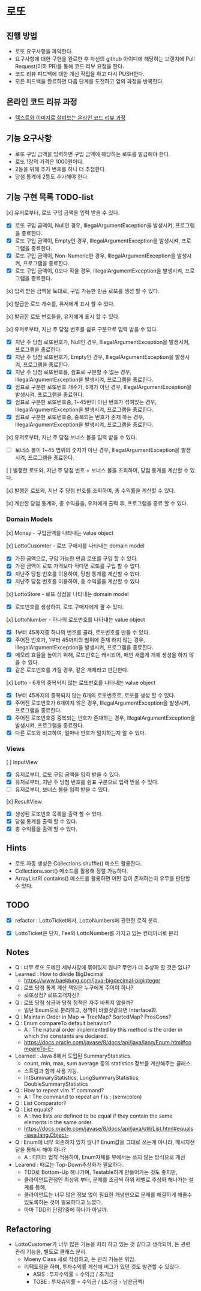# 로또

## 진행 방법

* 로또 요구사항을 파악한다.
* 요구사항에 대한 구현을 완료한 후 자신의 github 아이디에 해당하는 브랜치에 Pull Request(이하 PR)를 통해 코드 리뷰 요청을 한다.
* 코드 리뷰 피드백에 대한 개선 작업을 하고 다시 PUSH한다.
* 모든 피드백을 완료하면 다음 단계를 도전하고 앞의 과정을 반복한다.

## 온라인 코드 리뷰 과정

* [텍스트와 이미지로 살펴보는 온라인 코드 리뷰 과정](https://github.com/next-step/nextstep-docs/tree/master/codereview)


## 기능 요구사항

* 로또 구입 금액을 입력하면 구입 금액에 해당하는 로또를 발급해야 한다.
* 로또 1장의 가격은 1000원이다.
* 2등을 위해 추가 번호를 하나 더 추첨한다.
* 당첨 통계에 2등도 추가해야 한다.

## 기능 구현 목록 TODO-list

[x] 유저로부터, 로또 구입 금액을 입력 받을 수 있다.
- [x] 로또 구입 금액이, Null인 경우, IllegalArgumentException을 발생시켜, 프로그램을 종료한다.
- [x] 로또 구입 금액이, Empty인 경우, IllegalArgumentException을 발생시켜, 프로그램을 종료한다.
- [x] 로또 구입 금액이, Non-Numeric한 경우, IllegalArgumentException을 발생시켜, 프로그램을 종료한다.
- [x] 로또 구입 금액이, 0보다 작을 경우, IllegalArgumentException을 발생시켜, 프로그램을 종료한다.

[x] 입력 받은 금액을 토대로, 구입 가능한 만큼 로또를 생성 할 수 있다.

[x] 발급한 로또 개수를, 유저에게 표시 할 수 있다.

[x] 발급한 로또 번호들을, 유저에게 표시 할 수 있다.

[x] 유저로부터, 지난 주 당첨 번호를 쉼표 구분으로 입력 받을 수 있다.
- [x] 지난 주 당첨 로또번호가, Null인 경우, IllegalArgumentException을 발생시켜, 프로그램을 종료한다.
- [x] 지난 주 당첨 로또번호가, Empty인 경우, IllegalArgumentException을 발생시켜, 프로그램을 종료한다.
- [x] 지난 주 당첨 로또번호를, 쉼표로 구분할 수 없는 경우, IllegalArgumentException을 발생시켜, 프로그램을 종료한다.
- [x] 쉼표로 구분한 로또번호 개수가, 6개가 아닌 경우, IllegalArgumentException을 발생시켜, 프로그램을 종료한다.
- [x] 쉼표로 구분한 로또번호중, 1~45번이 아닌 번호가 섞여있는 경우, IllegalArgumentException을 발생시켜, 프로그램을 종료한다.
- [x] 쉼표로 구분한 로또번호중, 중복되는 번호가 존재 하는 경우, IllegalArgumentException을 발생시켜, 프로그램을 종료한다.

[x] 유저로부터, 지난 주 당첨 보너스 볼을 입력 받을 수 있다.
- [ ] 보너스 볼이 1~45 범위의 숫자가  아닌  경우, IllegalArgumentException을 발생시켜, 프로그램을 종료한다.

[ ] 발행한 로또와, 지난 주 당첨 번호 + 보너스 볼을 조회하여, 당첨 통계를 계산할 수 있다.

[x] 발행한 로또와, 지난 주 당첨 번호를 조회하여, 총 수익률을 계산할 수 있다.

[x] 계산한 당첨 통계와, 총 수익률을, 유저에게 출력 후, 프로그램을 종료 할 수 있다.

### Domain Models

[x] Money - 구입금액을 나타내는 value object

[x] LottoCusomter - 로또 구매자를 나타내는 domain model
- [x] 가진 금액으로, 구입 가능한 만큼 로또를  구입 할 수 있다.
- [x] 가진 금액이 로또 가격보다 적다면 로또를 구입 할 수 없다.
- [x] 지난주 당첨 번호를 이용하여, 당첨 통계를 계산할 수 있다.
- [x] 지난주 당첨 번호를 이용하여, 총 수익률을 계산할 수 있다

[x] LottoStore - 로또 상점을 나타내는 domain model
- [x] 로또번호를 생성하여, 로또 구매자에게 팔 수 있다.

[x] LottoNumber - 하나의 로또번호를 나타내는 value object
- [x] 1부터 45까지중 하나의 번호를 골라, 로또번호를 만들 수 있다.
- [x] 주어진 번호가, 1부터 45까지의 범위에 존재 하지 않는 경우, IllegalArgumentException을 발생시켜, 프로그램을 종료한다.
- [x] 메모리 효율을 높이기 위해, 로또번호는 캐시되어, 매번 새롭게 개체 생성을 하지 않을 수 있다.
- [x] 같은 로또번호를 가질 경우, 같은 개체라고 판단한다.

[x] Lotto - 6개의 중복되지 않는 로또번호를 나타내는 value object
- [x] 1부터 45까지의 중복되지 않는 6개의 로또번호로, 로또를 생성 할 수 있다.
- [x] 주어진 로또번호가 6개이지 않은 경우, IllegalArgumentException을 발생시켜, 프로그램을 종료한다.
- [x] 주어진 로또번호중 중복되는 번호가 존재하는 경우, IllegalArgumentException을 발생시켜, 프로그램을 종료한다.
- [x] 다른 로또와 비교하여, 얼마나 번호가 일치하는지 알 수 있다.

### Views

[ ] InputView
- [x] 유저로부터, 로또 구입 금액을 입력 받을 수 있다.
- [x] 유저로부터, 지난 주 당첨 번호를 쉼표 구분으로 입력 받을 수 있다.
- [ ] 유저로부터, 보너스 볼을 입력 받을 수 있다.

[x] ResultView
- [x] 생성된 로또번호 목록을 출력 할 수 있다.
- [x] 당첨 통계를 출력 할 수 있다.
- [x] 총 수익률을 출력 할 수 있다.

## Hints

* 로또 자동 생성은 Collections.shuffle() 메소드 활용한다.
* Collections.sort() 메소드를 활용해 정렬 가능하다.
* ArrayList의 contains() 메소드를 활용하면 어떤 값이 존재하는지 유무를 판단할 수 있다.


## TODO
- [x] refactor : LottoTicket에서, LottoNumbers에 관련한 로직 분리.
- [x] LottoTicket은 단지, Fee와 LottoNumber를 가지고 있는 컨테이너로 분리


## Notes

- Q : 너무 로또 도메인 세부사항에 묶여있지 않나? 무언가 더 추상화 할 것은 없나?
- Learned : How to divide BigDecimal 
	- https://www.baeldung.com/java-bigdecimal-biginteger
- Q : 로또 당첨 통계 계산 책임은 누구에게 주어야 하나? 
	- 로또상점? 로또고객자신?
- Q : 로또 당첨 상금과 당첨 정책은 자주 바뀌지 않을까?
	- 일단 Enum으로 분리하고, 정책이 바뀔것같으면 Interface화.
- Q : Maintain Order in Map => TreeMap? SortedMap? ProsCons?
- Q : Enum compareTo default behavior?
	- A : The natural order implemented by this method is the order in which the constants are declared.
	- https://docs.oracle.com/javase/8/docs/api/java/lang/Enum.html#compareTo-E-
- Learned : Java 8에서 도입된 SummaryStatistics.
	- count, min, max, sum average 등의 statistics 정보를 계산해주는 클래스. 
	- 스트림과 함께 사용 가능.
	- IntSummaryStatistics, LongSummaryStatistics, DoubleSummaryStatistics
- Q : How to repeat vim ‘f’ command?
	- A : The command to repeat an f is ; (semicolon)
- Q : List Comparator?
- Q : List equals?
	- A :  two lists are defined to be equal if they contain the same elements in the same order.
	- https://docs.oracle.com/javase/8/docs/api/java/util/List.html#equals-java.lang.Object-
- Q : Enum에 너무 의존하지 있지 않나? Enum값을 그대로 쓰는게 아니라, 메시지전달을 통해서 해야 하나?
	- A : 디미터 법칙 적용하여, Enum자체를 뷰에서는 쓰지 않는 방식으로 개선
- Learend : 때로는 Top-Down추상화가 필요하다.
	- TDD로 Bottom-Up 해나가며, Testable하게 만들어가는 것도 좋지만,  
	- 클라이언트관점인 최상위 부터, 문제를 조금씩 하위 레벨로 추상화 해나가는 설계를 통해, 
	- 클라이언트는 너무 많은 정보 없이 필요한 개념만으로 문제를 해결하게 해줄수 있도록하는 것이  필요하다고 느꼈다.
	- 아마 TDD의 단점?중에 하나가 아닐까.
## Refactoring
- LottoCustomer가 너무 많은 기능을 처리 하고 있는 것 같다고 생각되어, 돈 관련 관리 기능을, 별도로 클래스 분리.
	- Moeny Class 새로 작성하고, 돈 관리 기능은 위임.
	- 리팩토링을 하며, 투자수익률 계산에 버그가 있던 것도 발견할 수 있었다.
		- ASIS : 투자수익률 = 수익금 / 초기금
		- TOBE : 투자슈익률 = 수익금 / (초기금 - 남은금액)